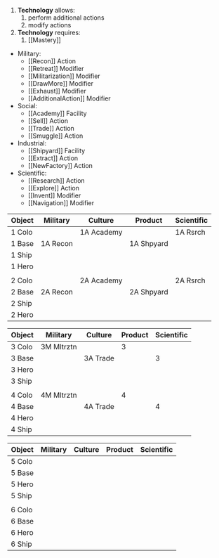 1. **Technology** allows:
    1. perform additional actions
    2. modify actions
2. **Technology** requires:
    1. [[Mastery]]

- Military:
    - [[Recon]] Action
    - [[Retreat]] Modifier
    - [[Militarization]] Modifier
    - [[DrawMore]] Modifier
    - [[Exhaust]] Modifier
    - [[AdditionalAction]] Modifier
- Social:
    - [[Academy]] Facility
    - [[Sell]] Action
    - [[Trade]] Action
    - [[Smuggle]] Action
- Industrial:
    - [[Shipyard]] Facility
    - [[Extract]] Action
    - [[NewFactory]] Action
- Scientific:
    - [[Research]] Action
    - [[Explore]] Action
    - [[Invent]] Modifier
    - [[Navigation]] Modifier



|Object| Military | Culture  | Product  |Scientific|
|------|----------|----------|----------|----------|
|1 Colo|          |1A Academy|          |1A Rsrch  |
|1 Base|1A Recon  |          |1A Shpyard|          |
|1 Ship|          |          |          |          |
|1 Hero|          |          |          |          |
|      |          |          |          |          |
|2 Colo|          |2A Academy|          |2A Rsrch  |
|2 Base|2A Recon  |          |2A Shpyard|          |
|2 Ship|          |          |          |          |
|2 Hero|          |          |          |          |

|Object| Military | Culture  | Product  |Scientific|
|------|----------|----------|----------|----------|
|3 Colo|3M Mltrztn|          |3         |          |
|3 Base|          |3A Trade  |          |3         |
|3 Hero|          |          |          |          |
|3 Ship|          |          |          |          |
|      |          |          |          |          |
|4 Colo|4M Mltrztn|          |4         |          |
|4 Base|          |4A Trade  |          |4         |
|4 Hero|          |          |          |          |
|4 Ship|          |          |          |          |

|Object| Military | Culture  | Product  |Scientific|
|------|----------|----------|----------|----------|
|5 Colo|          |          |          |          |
|5 Base|          |          |          |          |
|5 Hero|          |          |          |          |
|5 Ship|          |          |          |          |
|      |          |          |          |          |
|6 Colo|          |          |          |          |
|6 Base|          |          |          |          |
|6 Hero|          |          |          |          |
|6 Ship|          |          |          |          |
